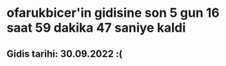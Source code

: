 # ofarukbicer'in gidisine son 5 gun 16 saat 59 dakika 47 saniye kaldi

## Gidis tarihi: 30.09.2022 :(